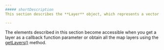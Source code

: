 ```yaml
---
##### shortDescription
This section describes the **Layer** object, which represents a vector map layer.

---
```

The elements described in this section become accessible when you get a layer as a callback function parameter or obtain all the map layers using the [getLayers()](/api-reference/20%20Data%20Visualization%20Widgets/dxVectorMap/3%20Methods/getLayers().md '/Documentation/ApiReference/Data_Visualization_Widgets/dxVectorMap/Methods/#getLayers') method.